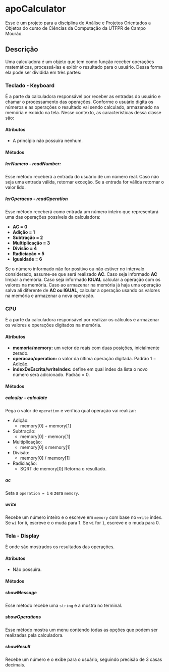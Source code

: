 # apoCalculator
Esse é um projeto para a disciplina de Análise e Projetos Orientados a Objetos do curso de Ciências da Computação da UTFPR de Campo Mourão.

## Descrição
Uma calculadora é um objeto que tem como função receber operações matemáticas, processá-las e exibir o resultado para o usuário. Dessa forma ela pode ser dividida em três partes:

### Teclado - Keyboard
É a parte da calculadora responsável por receber as entradas do usuário e chamar o processamento das operações. Conforme o usuário digita os números e as operações o resultado vai sendo calculado, armazenado na memória e exibido na tela.
Nesse contexto, as características dessa classe são:

#### Atributos
- A princípio não possuíra nenhum.

#### Métodos

##### lerNumero - readNumber:
Esse método receberá a entrada do usuário de um número real. Caso não seja uma entrada válida, retornar exceção. Se a entrada for válida retornar o valor lido.

##### lerOperacao - readOperation
Esse método receberá como entrada um número inteiro que representará uma das operações possíveis da calculadora:
- **AC = 0**
- **Adição = 1**
- **Subtração = 2**
- **Multiplicação = 3**
- **Divisão = 4**
- **Radiciação = 5**
- **Igualdade = 6**

Se o número informado não for positivo ou não estiver no intervalo considerado, assume-se que será realizado **AC**.
Caso seja informado **AC** limpar a memória.
Caso seja informado **IGUAL** calcular a operação com os valores na memória.
Caso ao armazenar na memória já haja uma operação salva ali diferente de **AC ou IGUAL**, calcular a operação usando os valores na memória e armazenar a nova operação.


### CPU
É a parte da calculadora responsável por realizar os cálculos e armazenar os valores e operações digitados na memória.

#### Atributos
- **memoria/memory:** um vetor de reais com duas posições, inicialmente zerado.
- **operacao/operation:** o valor da última operação digitada. Padrão 1 = Adição.
- **indexDeEscrita/writeIndex:** define em qual index da lista o novo número será adicionado. Padrão = 0.

#### Métodos

##### calcular - calculate
Pega o valor de `operation` e verifica qual operação vai realizar:
- Adição:
  - memory[0] + memory[1]
- Subtração:
  - memory[0] - memory[1]
- Multiplicação:
  - memory[0] x memory[1]
- Divisão:
  - memory[0] / memory[1]
- Radiciação:
  - SQRT de memory[0]
Retorna o resultado.
 
##### ac
Seta a `operation = 1` e zera `memory`.

##### write
Recebe um número inteiro e o escreve em `memory` com base no `write` index.
Se `wi` for `0`, escreve e o muda para 1.
Se `wi` for `1`, escreve e o muda para 0.


### Tela - Display
É onde são mostrados os resultados das operações.

#### Atributos
- Não possuíra.

#### Métodos

##### showMessage
Esse método recebe uma `string` e a mostra no terminal.

##### showOperations
Esse método mostra um menu contendo todas as opções que podem ser realizadas pela calculadora.

##### showResult
Recebe um número e o exibe para o usuário, seguindo precisão de 3 casas decimais.
